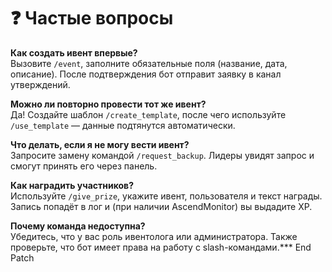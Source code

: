 # ❓ Частые вопросы

**Как создать ивент впервые?**  
Вызовите `/event`, заполните обязательные поля (название, дата, описание). После подтверждения бот отправит заявку в канал утверждений.

**Можно ли повторно провести тот же ивент?**  
Да! Создайте шаблон `/create_template`, после чего используйте `/use_template` — данные подтянутся автоматически.

**Что делать, если я не могу вести ивент?**  
Запросите замену командой `/request_backup`. Лидеры увидят запрос и смогут принять его через панель.

**Как наградить участников?**  
Используйте `/give_prize`, укажите ивент, пользователя и текст награды. Запись попадёт в лог и (при наличии AscendMonitor) вы выдадите XP.

**Почему команда недоступна?**  
Убедитесь, что у вас роль ивентолога или администратора. Также проверьте, что бот имеет права на работу с slash-командами.*** End Patch
